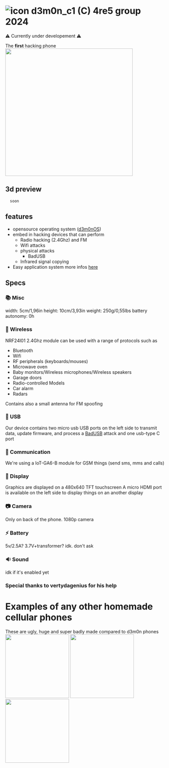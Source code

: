 # ![icon](https://avatars.githubusercontent.com/u/136185636?s=40&u=76e3b4569d8be273bb0358ae3c71fcdf7c7b2d6b&v=4) d3m0n_c1 (C) 4re5 group 2024

⚠️ Currently under developement ⚠️

The **first** hacking phone 
<img height="400" src="https://github.com/d3m0n-project/d3m0n_c1/assets/71982379/5912dc56-461c-4415-a69e-8ceade19bfd1">

## 3d preview
```stl
  soon
```


## features
- opensource operating system ([d3m0nOS](https://github.com/d3m0n-project/d3m0n_os))
- embed in hacking devices that can perform
  -  Radio hacking (2.4Ghz) and FM
  -  Wifi attacks
  -  physical attacks
     - BadUSB
  - Infrared signal copying
- Easy application system more infos [here](https://github.com/d3m0n-project/d3m0n_os#creating-a-d3m0n-application)

## Specs
### 📚 Misc
width: 5cm/1,96in
height: 10cm/3,93in
weight: 250g/0,55lbs
battery autonomy: 0h


### 📡 Wireless
NRF24l01 2.4Ghz module can be used with a range of protocols such as
- Bluetooth
- Wifi
- RF peripherals (keyboards/mouses)
- Microwave oven
- Baby monitors/Wireless microphones/Wireless speakers
- Garage doors
- Radio-controlled Models
- Car alarm
- Radars

Contains also a small antenna for FM spoofing

### 🔌 USB
Our device contains two micro usb USB ports on the left side to transmit data, update firmware, and process a [BadUSB](https://en.wikipedia.org/wiki/BadUSB) attack and one usb-type C port

### 💬 Communication
We're using a IoT-GA6-B module for GSM things (send sms, mms and calls)

### 📱 Display
Graphics are displayed on a 480x640 TFT touchscreen
A micro HDMI port is available on the left side to display things on an another display

### 📷 Camera
Only on back of the phone. 1080p camera

### ⚡ Battery
5v/2.5A?
3.7V+transformer?
idk. don't ask

### 🔉 Sound
idk if it's enabled yet


### Special thanks to vertydagenius for his help

# Examples of any other homemade cellular phones
These are ugly, huge and super badly made compared to d3m0n phones </br>
<img src="https://github.com/d3m0n-project/d3m0n_c1/assets/71982379/1e4c8f40-6839-4a9a-a646-9421ca6771ee" style="height: 200px">
<img src="https://github.com/d3m0n-project/d3m0n_c1/assets/71982379/93444e6c-4ee3-448a-83d6-dbd0336d217f" style="height: 200px">
<img src="https://github.com/d3m0n-project/d3m0n_c1/assets/71982379/cc0f1d27-4f21-4a0c-85d4-6f3373260a32" style="height: 200px">
